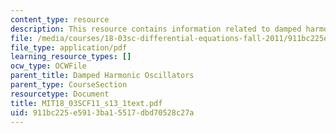 ```yaml
---
content_type: resource
description: This resource contains information related to damped harmonic oscillators.
file: /media/courses/18-03sc-differential-equations-fall-2011/911bc225e5913ba15517dbd70528c27a_MIT18_03SCF11_s13_1text.pdf
file_type: application/pdf
learning_resource_types: []
ocw_type: OCWFile
parent_title: Damped Harmonic Oscillators
parent_type: CourseSection
resourcetype: Document
title: MIT18_03SCF11_s13_1text.pdf
uid: 911bc225-e591-3ba1-5517-dbd70528c27a
---
```

